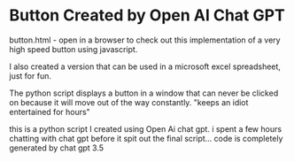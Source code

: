 # Button Created by Open AI Chat GPT
button.html - open in a browser to check out this implementation of a very high speed button using javascript.

I also created a version that can be used in a microsoft excel spreadsheet, just for fun. 

The python script displays a button in a window that can never be clicked on because it will move out of the way constantly.
"keeps an idiot entertained for hours"

this is a python script I created using Open Ai chat gpt.
i spent a few hours chatting with chat gpt before it spit out the final script...
code is completely generated by chat gpt 3.5

